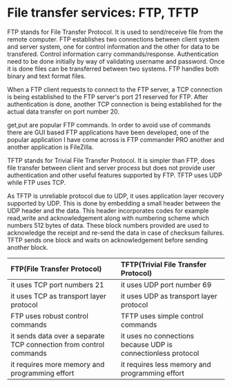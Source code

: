 # File transfer services: FTP, TFTP

FTP stands for File Transfer Protocol. It is used to send/receive file from the remote computer. FTP establishes two connections between client system and server system, one for control information and the other for data to be transfered. Control information carry commands/response. Authentication need to be done initially by way of validating username and password. Once it is done files can be transferred between two systems. FTP handles both binary and text format files.

When a FTP client requests to connect to the FTP server, a TCP connection is being established to the FTP server's port 21 reserved for FTP. After authentication is done, another TCP connection is being established for the actual data transfer on port number 20.

get,put are popular FTP commands. In order to avoid use of commands there are GUI based FTP applications have been developed, one of the popular application I have come across is FTP commander PRO another and another application is FileZilla.

TFTP stands for Trivial File Transfer Protocol.  It is simpler than FTP, does file transfer between client and server process but does not provide user authentication and other useful features supported by FTP. TFTP uses UDP while FTP uses TCP.

As TFTP is unreliable protocol due to UDP, it uses application layer recovery supported by UDP. This is done by embedding a small header between the UDP header and the data. This header incorporates codes for example read,write and acknowledgement along with numbering scheme which numbers 512 bytes of data. These block numbers provided are used to acknowledge the receipt and re-send the data in case of checksum failures. TFTP sends one block and waits on acknowledgement before sending another block.

| FTP\(File Transfer Protocol\) | TFTP\(Trivial File Transfer Protocol\) |
| :--- | :--- |
| it uses TCP port numbers 21 | it uses UDP port number 69 |
| it uses TCP as transport layer protocol | it uses UDP as transport layer protocol |
| FTP uses robust control commands | TFTP uses simple control commands |
| it sends data over a separate TCP connection from control commands | it uses no connections because UDP is connectionless protocol |
| it requires more memory and programming effort | it requires less memory and programming effort |

